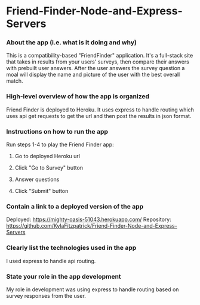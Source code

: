 # Friend-Finder-Node-and-Express-Servers

### About the app (i.e. what is it doing and why)

This is a compatibility-based "FriendFinder" application. It's a full-stack site that takes in results from your users' surveys, then compare their answers with prebuilt user answers. After the user answers the survey question a moal will display the name and picture of the user with the best overall match.


### High-level overview of how the app is organized

Friend Finder is deployed to Heroku. It uses express to handle routing which uses api get requests to get the url and then post the results in json format. 

### Instructions on how to run the app

Run steps 1-4 to play the Friend Finder app:

1. Go to deployed Heroku url

2. Click "Go to Survey" button

3. Answer questions

4. Click "Submit" button

### Contain a link to a deployed version of the app

Deployed: https://mighty-oasis-51043.herokuapp.com/
Repository: https://github.com/KylaFitzpatrick/Friend-Finder-Node-and-Express-Servers

### Clearly list the technologies used in the app

I used express to handle api routing.

### State your role in the app development

My role in development was using express to handle routing based on survey responses from the user. 
